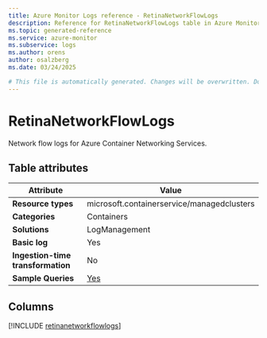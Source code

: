 ```yaml
---
title: Azure Monitor Logs reference - RetinaNetworkFlowLogs
description: Reference for RetinaNetworkFlowLogs table in Azure Monitor Logs.
ms.topic: generated-reference
ms.service: azure-monitor
ms.subservice: logs
ms.author: orens
author: osalzberg
ms.date: 03/24/2025

# This file is automatically generated. Changes will be overwritten. Do not change this file directly.
---
```


# RetinaNetworkFlowLogs

Network flow logs for Azure Container Networking Services.


## Table attributes

|Attribute|Value|
|---|---|
|**Resource types**|microsoft.containerservice/managedclusters|
|**Categories**|Containers|
|**Solutions**| LogManagement|
|**Basic log**|Yes|
|**Ingestion-time transformation**|No|
|**Sample Queries**|[Yes](/azure/azure-monitor/reference/queries/retinanetworkflowlogs)|



## Columns
  
[!INCLUDE [retinanetworkflowlogs](~/reusable-content/ce-skilling/azure/includes/azure-monitor/reference/tables/retinanetworkflowlogs-include.md)]
